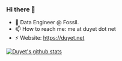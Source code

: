 ### Hi there 👋

- 🔭 Data Engineer @ Fossil. 
- 📫 How to reach me: me at duyet dot net
- ⚡ Website: https://duyet.net

[![Duyet's github stats](https://github-readme-stats.vercel.app/api?username=duyet&count_private=true)](https://github.com/anuraghazra/github-readme-stats)



<!--
**duyet/duyet** is a ✨ _special_ ✨ repository because its `README.md` (this file) appears on your GitHub profile.

Here are some ideas to get you started:

- 🔭 I’m currently working on ...
- 🌱 I’m currently learning ...
- 👯 I’m looking to collaborate on ...
- 🤔 I’m looking for help with ...
- 💬 Ask me about ...
- 📫 How to reach me: ...
- 😄 Pronouns: ...
- ⚡ Fun fact: ...
-->
